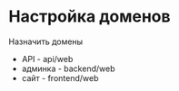 Настройка доменов
==============

Назначить домены

* API - api/web
* админка - backend/web
* сайт - frontend/web
